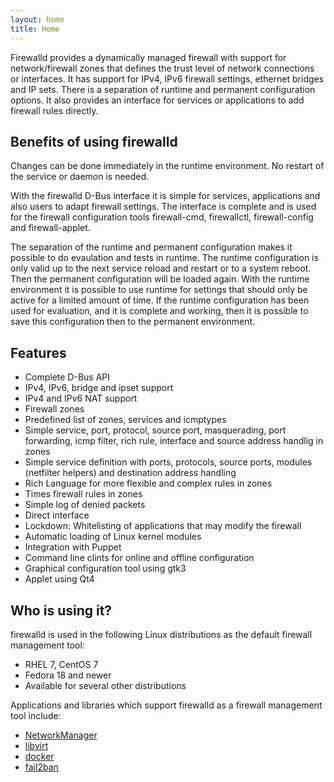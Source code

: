 ```yaml
---
layout: home
title: Home
---
```


Firewalld provides a dynamically managed firewall with support for network/firewall zones that defines the trust level of network connections or interfaces. It has support for IPv4, IPv6 firewall settings, ethernet bridges and IP sets. There is a separation of runtime and permanent configuration options. It also provides an interface for services or applications to add firewall rules directly.

## Benefits of using firewalld

Changes can be done immediately in the runtime environment. No restart of the service or daemon is needed.

With the firewalld D-Bus interface it is simple for services, applications and also users to adapt firewall settings. The interface is complete and is used for the firewall configuration tools firewall-cmd, firewallctl, firewall-config and firewall-applet.

The separation of the runtime and permanent configuration makes it possible to do evaulation and tests in runtime. The runtime configuration is only valid up to the next service reload and restart or to a system reboot. Then the permanent configuration will be loaded again. With the runtime environment it is possible to use runtime for settings that should only be active for a limited amount of time. If the runtime configuration has been used for evaluation, and it is complete and working, then it is possible to save this configuration then to the permanent environment.

## Features

 * Complete D-Bus API
 * IPv4, IPv6, bridge and ipset support
 * IPv4 and IPv6 NAT support
 * Firewall zones
 * Predefined list of zones, services and icmptypes
 * Simple service, port, protocol, source port, masquerading, port forwarding, icmp filter, rich rule, interface and source address handlig in zones
 * Simple service definition with ports, protocols, source ports, modules (netfilter helpers) and destination address handling
 * Rich Language for more flexible and complex rules in zones
 * Times firewall rules in zones
 * Simple log of denied packets
 * Direct interface
 * Lockdown: Whitelisting of applications that may modify the firewall
 * Automatic loading of Linux kernel modules
 * Integration with Puppet
 * Command line clints for online and offline configuration
 * Graphical configuration tool using gtk3
 * Applet using Qt4

## Who is using it?

firewalld is used in the following Linux distributions as the default firewall management tool:

 * RHEL 7, CentOS 7
 * Fedora 18 and newer
 * Available for several other distributions

Applications and libraries which support firewalld as a firewall management tool include:

 * [NetworkManager](https://wiki.gnome.org/Projects/NetworkManager)
 * [libvirt](http://libvirt.org/)
 * [docker](http://docker.com/)
 * [fail2ban](http://www.fail2ban.org/)
 
